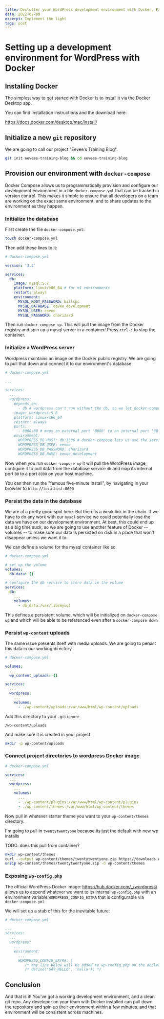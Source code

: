 ```yaml
---
title: Declutter your WordPress development environment with Docker, Part 2
date: 2022-02-09
excerpt: Implement the light
tags: post
---
```


# Setting up a development environment for WordPress with Docker

## Installing Docker

The simplest way to get started with Docker is to install it via the Docker Desktop app.

You can find installation instructions and the download here:

https://docs.docker.com/desktop/mac/install/

## Initialize a new `git` repository

We are going to call our project "Eevee's Training Blog".

```bash
git init eevees-training-blog && cd eevees-training-blog
```

## Provision our environment with `docker-compose`

Docker Compose allows us to programmatically provision and configure our development environment in a file `docker-compose.yml` that can be tracked in version control. This makes it simple to ensure that all developers on a team are working on the exact same environment, and to share updates to the environment as they happen.

### Initialize the database

First create the file `docker-compose.yml`:

```bash
touch docker-compose.yml
```

Then add these lines to it:

```yml
# docker-compose.yml

version: '3.3'

services:
  db:
    image: mysql:5.7
    platform: linux/x86_64 # for m1 environments
    restart: always
    environment:
      MYSQL_ROOT_PASSWORD: billspc
      MYSQL_DATABASE: eevee_development
      MYSQL_USER: eevee
      MYSQL_PASSWORD: charizard
```

Then run `docker-compose up`. This will pull the image from the Docker registry and spin up a mysql server in a container! Press `ctrl-c` to stop the container.

### Initialize a WordPress server

Wordpress maintains an image on the Docker public registry. We are going to pull that down and connect it to our environment's database

```yml
# docker-compose.yml

...

services:
  ...
  wordpress:
    depends_on:
      - db # wordpress can't run without the db, so we let docker-compose know that here
    image: wordpress:5.8
    platform: linux/x86_64
    restart: always
    ports: 
      - 8000:80 # maps an external port '8000' to an internal port '80' this lets us see the container at localhost:8000
    environment:
      WORDPRESS_DB_HOST: db:3306 # docker-compose lets us use the service name as the host url
      WORDPRESS_DB_USER: eevee
      WORDPRESS_DB_PASSWORD: charizard
      WORDPRESS_DB_NAME: eevee_development
```

Now when you run `docker-compose up` it will pull the WordPress image, configure it to pull data from the database service `db` and map its internal port `80` to a port `8000` on your host machine.

You can then run the "famous five-minute install", by navigating in your browser to `http://localhost:8000`

### Persist the data in the database

We are at a pretty good spot here. But there is a weak link in the chain. If we have to do any work with our `mysql` service we could potentially lose the data we have on our development environment. At best, this could end up as a big time suck, so we are going to use another feature of Docker -- volumes -- to make sure our data is persisted on disk in a place that won't disappear unless we want it to.

We can define a volume for the mysql container like so

```yaml
# docker-compose.yml

# set up the volume
volumes:
  db_data: {}

# configure the db service to store data in the volume
services:
  db:
    ...
    volumes:
      - db_data:/var/lib/mysql
```

This defines a persistent volume, which will be initialized on `docker-compose up` and which will be able to be referenced even after a `docker-compose down`

### Persist `wp-content` uploads

The same issue presents itself with media uploads. We are going to persist this data in our working directory

```yaml
# docker-compose.yml

volumes:
  ...
  wp_content_uploads: {}

services:
  ...
  wordpress:
    ...
    volumes:
      - ./wp-content/uploads:/var/www/html/wp-content/uploads
```

Add this directory to your `.gitignore`

```git
/wp-content/uploads
```

And make sure it is created in your project

```bash
mkdir -p wp-content/uploads
```

### Connect project directories to wordpress Docker image

```yaml
# docker-compose.yml

services:
  ...
  wordpress:
    ...
    volumes:
      ...
      - ./wp-content/plugins:/var/www/html/wp-content/plugins
      - ./wp-content/themes:/var/www/html/wp-content/themes
```

Now pull in whatever starter theme you want to your `wp-content/themes` directory.

I'm going to pull in `twentytwentyone` because its just the default with new wp installs

TODO: does this pull from container?

```bash
mkdir wp-content/themes
curl --output wp-content/themes/twentytwentyone.zip https://downloads.wordpress.org/theme/twentytwentyone.1.4.zip
unzip wp-content/themes/twentytwentyone.zip -d wp-content/themes
```

### Exposing `wp-config.php`

The official WordPress Docker image: https://hub.docker.com/_/wordpress/ allows us to append whatever we want to its internal `wp-config.php` with an environment variable `WORDPRESS_CONFIG_EXTRA` that is configurable via `docker-compose.yml`

We will set up a stub of this for the inevitable future:

```yaml
# docker-compose.yml

...
services:
  ...
  wordpress:
    ...
    environment:
      ...
      WORDPRESS_CONFIG_EXTRA: |
         /* any line below will be added to wp-config.php on the docker container */
         /* define('SAY_HELLO', 'hello'); */
```

## Conclusion

And that is it! You've got a working development environment, and a clean git repo. Any developer on your team with Docker installed can pull down the repository and spin up their environment within a few minutes, and that environment will be consistent across machines.
